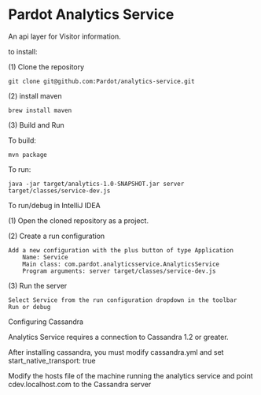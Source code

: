 Pardot Analytics Service
===========================

An api layer for Visitor information.

to install:

(1) Clone the repository

	git clone git@github.com:Pardot/analytics-service.git

(2) install maven

	brew install maven

(3) Build and Run

To build:

	mvn package

To run:

	java -jar target/analytics-1.0-SNAPSHOT.jar server target/classes/service-dev.js


To run/debug in IntelliJ IDEA

(1) Open the cloned repository as a project.

(2) Create a run configuration

    Add a new configuration with the plus button of type Application
        Name: Service
        Main class: com.pardot.analyticsservice.AnalyticsService
        Program arguments: server target/classes/service-dev.js

(3) Run the server

	Select Service from the run configuration dropdown in the toolbar
	Run or debug


Configuring Cassandra

Analytics Service requires a connection to Cassandra 1.2 or greater.

After installing cassandra, you must modify cassandra.yml and set start_native_transport: true

Modify the hosts file of the machine running the analytics service and point cdev.localhost.com to the Cassandra server